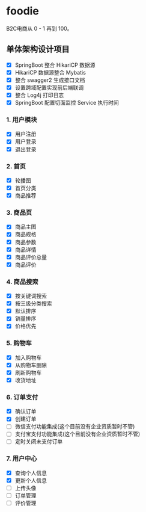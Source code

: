 # foodie
B2C电商从 0 - 1 再到 100。

## 单体架构设计项目
- [x] SpringBoot 整合 HikariCP 数据源
- [x] HikariCP 数据源整合 Mybatis
- [x] 整合 swagger2 生成接口文档
- [x] 设置跨域配置实现前后端联调
- [x] 整合 Log4j 打印日志
- [x] SpringBoot 配置切面监控 Service 执行时间
### 1. 用户模块
- [x] 用户注册
- [x] 用户登录
- [x] 退出登录
### 2. 首页
- [x] 轮播图
- [x] 首页分类
- [x] 商品推荐
### 3. 商品页
- [x] 商品主图
- [x] 商品规格
- [x] 商品参数
- [x] 商品详情
- [x] 商品评价总量
- [x] 商品评价
### 4. 商品搜索
- [x] 按关键词搜索
- [x] 按三级分类搜索
- [x] 默认排序
- [x] 销量排序
- [x] 价格优先
### 5. 购物车
- [x] 加入购物车
- [x] 从购物车删除
- [x] 刷新购物车
- [x] 收货地址
### 6. 订单支付
- [x] 确认订单
- [x] 创建订单
- [ ] 微信支付功能集成(这个目前没有企业资质暂时不管)
- [ ] 支付宝支付功能集成(这个目前没有企业资质暂时不管)
- [ ] 定时关闭未支付订单
### 7. 用户中心
- [x] 查询个人信息
- [x] 更新个人信息
- [ ] 上传头像
- [ ] 订单管理
- [ ] 评价管理